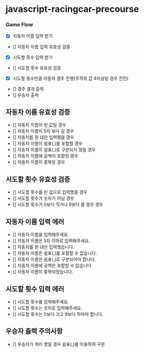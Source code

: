 # javascript-racingcar-precourse

### Game Flow

- [x] 자동차 이름 입력 받기
- [] 자동차 이름 입력 유효성 검증
- [x] 시도할 횟수 입력 받기
- [] 시도할 횟수 유효성 검증
- [x] 시도할 횟수만큼 자동차 경주 진행(무작위 값 4이상일 경우 전진)
- [] 경주 결과 출력
- [] 우승자 출력

## 자동차 이름 유효성 검증

- [] 자동차 이름이 빈 값일 경우
- [] 자동차 이름이 5자 보다 길 경우
- [] 자동차를 한 대만 입력했을 경우
- [] 자동차 이름이 쉼표(,)를 포함할 경우
- [] 자동차 이름이 쉼표(,)로 구분되지 않을 경우
- [] 자동차 이름에 공백이 포함된 경우
- [] 자동차 이름이 중복된 경우

## 시도할 횟수 유효성 검증

- [] 시도할 횟수를 빈 값으로 입력했을 경우
- [] 시도할 횟수가 숫자가 아닐 경우
- [] 시도할 횟수가 0보다 작거나 9보다 클 경우 경우

## 자동차 이름 입력 에러

- [] 자동차 이름을 입력해주세요.
- [] 자동차 이름은 5자 이하로 입력해주세요.
- [] 자동차를 한 대만 입력했습니다.
- [] 자동차 이름은 쉼표(,)를 포함할 수 없습니다.
- [] 자동차 이름은 쉼표(,)로 구분되어야 합니다.
- [] 자동차 이름에 공백은 포함할 수 없습니다.
- [] 자동차 이름이 중복되었습니다.

## 시도할 횟수 입력 에러

- [] 시도할 횟수를 입력해주세요.
- [] 시도할 횟수는 숫자로 입력해주세요.
- [] 시도할 횟수는 0보다 크고 9보다 작아야 합니다.

## 우승자 출력 주의사항

- [] 우승자가 여러 명일 경우 쉼표(,)를 이용하여 구분
